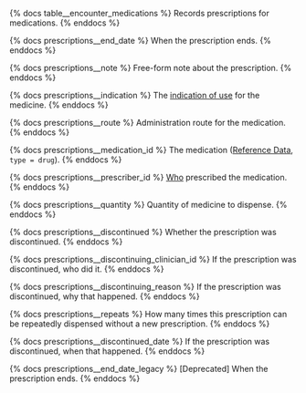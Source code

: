 {% docs table__encounter_medications %}
Records prescriptions for medications.
{% enddocs %}

{% docs prescriptions__end_date %}
When the prescription ends.
{% enddocs %}

{% docs prescriptions__note %}
Free-form note about the prescription.
{% enddocs %}

{% docs prescriptions__indication %}
The [indication of use](https://en.wikipedia.org/wiki/Indication_(medicine)) for the medicine.
{% enddocs %}

{% docs prescriptions__route %}
Administration route for the medication.
{% enddocs %}

{% docs prescriptions__medication_id %}
The medication ([Reference Data](#!/source/source.tamanu.tamanu.reference_data), `type = drug`).
{% enddocs %}

{% docs prescriptions__prescriber_id %}
[Who](#!/source/source.tamanu.tamanu.users) prescribed the medication.
{% enddocs %}

{% docs prescriptions__quantity %}
Quantity of medicine to dispense.
{% enddocs %}

{% docs prescriptions__discontinued %}
Whether the prescription was discontinued.
{% enddocs %}

{% docs prescriptions__discontinuing_clinician_id %}
If the prescription was discontinued, who did it.
{% enddocs %}

{% docs prescriptions__discontinuing_reason %}
If the prescription was discontinued, why that happened.
{% enddocs %}

{% docs prescriptions__repeats %}
How many times this prescription can be repeatedly dispensed without a new prescription.
{% enddocs %}

{% docs prescriptions__discontinued_date %}
If the prescription was discontinued, when that happened.
{% enddocs %}

{% docs prescriptions__end_date_legacy %}
[Deprecated] When the prescription ends.
{% enddocs %}
